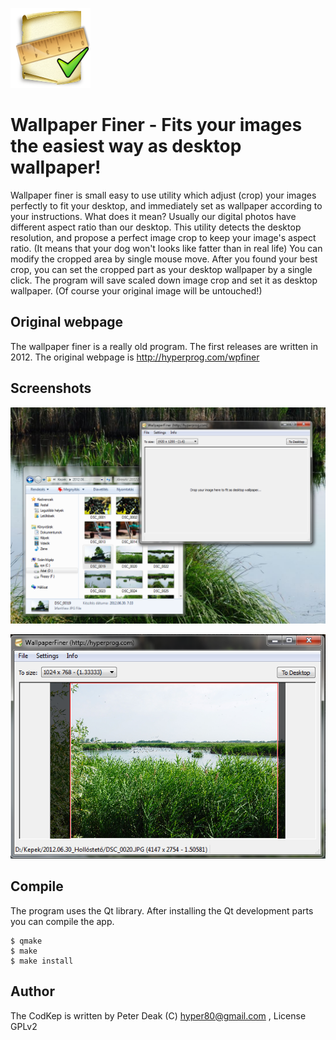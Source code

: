 ![WpFiner Logo](https://raw.githubusercontent.com/hyper-prog/wallpaperfiner/main/pixmaps/wpfiner.png)

Wallpaper Finer - Fits your images the easiest way as desktop wallpaper!
========================================================================

Wallpaper finer is small easy to use utility which adjust (crop) your images perfectly to fit your desktop, and immediately set as wallpaper according to your instructions. What does it mean?
Usually our digital photos have different aspect ratio than our desktop. This utility detects the desktop resolution, and propose a perfect image crop to keep your image's aspect ratio. (It means that your dog won't looks like fatter than in real life) You can modify the cropped area by single mouse move.
After you found your best crop, you can set the cropped part as your desktop wallpaper by a single click. The program will save scaled down image crop and set it as desktop wallpaper. (Of course your original image will be untouched!) 

Original webpage
-----------------
The wallpaper finer is a really old program.
The first releases are written in 2012. 
The original webpage is http://hyperprog.com/wpfiner

Screenshots
------------

![Screenshot 1](https://raw.githubusercontent.com/hyper-prog/wallpaperfiner/main/images/wpfiner_scr1.png)

![Screenshot 2](https://raw.githubusercontent.com/hyper-prog/wallpaperfiner/main/images/wpfiner_scr2.png)


Compile
--------

The program uses the Qt library. After installing the Qt development parts you can compile the app.

    $ qmake
    $ make
    $ make install


Author
-------
The CodKep is written by Peter Deak (C) hyper80@gmail.com , License GPLv2

